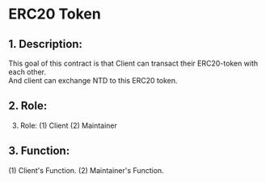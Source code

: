# ERC20 Token
## 1. Description: ## 
This goal of this contract is that Client can transact their ERC20-token with each other.  
 And client can exchange NTD to this ERC20 token. 
 ## 2. Role: ## 
3. Role:
  (1) Client
  (2) Maintainer
 ## 3. Function: ## 
  (1) Client's Function.
  (2) Maintainer's Function.
